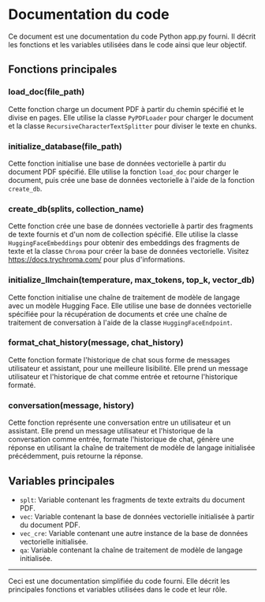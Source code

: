 # Documentation du code

Ce document est une documentation du code Python app.py fourni. Il décrit les fonctions et les variables utilisées dans le code ainsi que leur objectif.

## Fonctions principales

### load_doc(file_path)
Cette fonction charge un document PDF à partir du chemin spécifié et le divise en pages. Elle utilise la classe `PyPDFLoader` pour charger le document et la classe `RecursiveCharacterTextSplitter` pour diviser le texte en chunks.

### initialize_database(file_path)
Cette fonction initialise une base de données vectorielle à partir du document PDF spécifié. Elle utilise la fonction `load_doc` pour charger le document, puis crée une base de données vectorielle à l'aide de la fonction `create_db`.

### create_db(splits, collection_name)
Cette fonction crée une base de données vectorielle à partir des fragments de texte fournis et d'un nom de collection spécifié. Elle utilise la classe `HuggingFaceEmbeddings` pour obtenir des embeddings des fragments de texte et la classe `Chroma` pour créer la base de données vectorielle. Visitez https://docs.trychroma.com/ pour plus d'informations.

### initialize_llmchain(temperature, max_tokens, top_k, vector_db)
Cette fonction initialise une chaîne de traitement de modèle de langage avec un modèle Hugging Face. Elle utilise une base de données vectorielle spécifiée pour la récupération de documents et crée une chaîne de traitement de conversation à l'aide de la classe `HuggingFaceEndpoint`.

### format_chat_history(message, chat_history)
Cette fonction formate l'historique de chat sous forme de messages utilisateur et assistant, pour une meilleure lisibilité. Elle prend un message utilisateur et l'historique de chat comme entrée et retourne l'historique formaté.

### conversation(message, history)
Cette fonction représente une conversation entre un utilisateur et un assistant. Elle prend un message utilisateur et l'historique de la conversation comme entrée, formate l'historique de chat, génère une réponse en utilisant la chaîne de traitement de modèle de langage initialisée précédemment, puis retourne la réponse.

## Variables principales

- `splt`: Variable contenant les fragments de texte extraits du document PDF.
- `vec`: Variable contenant la base de données vectorielle initialisée à partir du document PDF.
- `vec_cre`: Variable contenant une autre instance de la base de données vectorielle initialisée.
- `qa`: Variable contenant la chaîne de traitement de modèle de langage initialisée.

---

Ceci est une documentation simplifiée du code fourni. Elle décrit les principales fonctions et variables utilisées dans le code et leur rôle.
